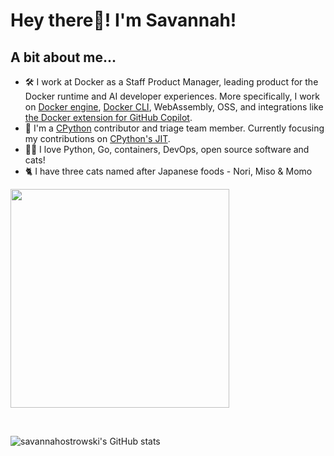 # **Hey there👋! I'm Savannah!** 

## **A bit about me...**
- 🛠 I work at Docker as a Staff Product Manager, leading product for the Docker runtime and AI developer experiences. More specifically, I work on [Docker engine](https://github.com/moby/moby), [Docker CLI](https://github.com/docker/cli), WebAssembly, OSS, and integrations like [the Docker extension for GitHub Copilot](https://github.com/marketplace/docker-for-github-copilot).
- 🐍 I'm a [CPython](https://github.com/python/cpython) contributor and triage team member. Currently focusing my contributions on [CPython's JIT](https://peps.python.org/pep-0744/).
- 👩‍💻 I love Python, Go, containers, DevOps, open source software and cats!
- 🐈 I have three cats named after Japanese foods - Nori, Miso & Momo
<p align="left">
   <img src="cats.jpg" width="350px"/>
</p>

<br>
 
![`savannahostrowski`'s GitHub stats](https://github-readme-stats.vercel.app/api?username=savannahostrowski&show_icons=true&theme=radical)
